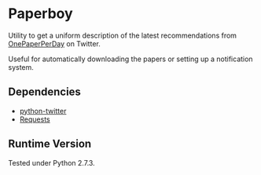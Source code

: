 # Paperboy

Utility to get a uniform description of the latest recommendations from [OnePaperPerDay](https://twitter.com/onepaperperday) on Twitter.

Useful for automatically downloading the papers or setting up a notification system.

## Dependencies

 * [python-twitter](http://code.google.com/p/python-twitter/)
 * [Requests](http://docs.python-requests.org/en/latest/)

## Runtime Version

Tested under Python 2.7.3.